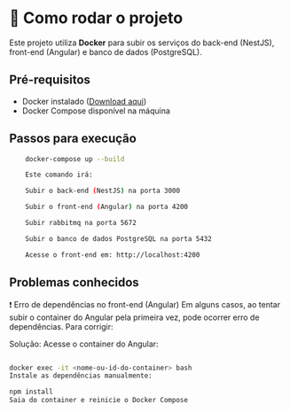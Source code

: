 # 🚀 Como rodar o projeto

Este projeto utiliza **Docker** para subir os serviços do back-end (NestJS), front-end (Angular) e banco de dados (PostgreSQL).

## Pré-requisitos

- Docker instalado ([Download aqui](https://www.docker.com/get-started))
- Docker Compose disponível na máquina

## Passos para execução

```bash
    docker-compose up --build

    Este comando irá:

    Subir o back-end (NestJS) na porta 3000

    Subir o front-end (Angular) na porta 4200

    Subir rabbitmq na porta 5672

    Subir o banco de dados PostgreSQL na porta 5432

    Acesse o front-end em: http://localhost:4200
```

## Problemas conhecidos

❗ Erro de dependências no front-end (Angular)
Em alguns casos, ao tentar subir o container do Angular pela primeira vez, pode ocorrer erro de dependências. Para corrigir:

Solução:
Acesse o container do Angular:

```bash

docker exec -it <nome-ou-id-do-container> bash
Instale as dependências manualmente:

npm install
Saia do container e reinicie o Docker Compose


```
